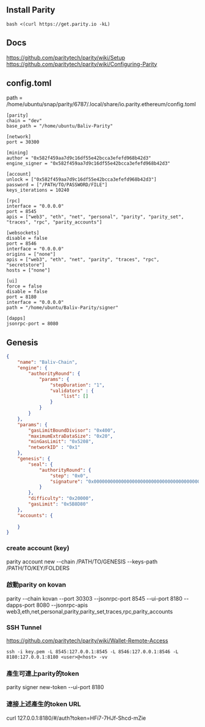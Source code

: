 ## Install Parity ##
```
bash <(curl https://get.parity.io -kL)
```

## Docs ##
https://github.com/paritytech/parity/wiki/Setup  
https://github.com/paritytech/parity/wiki/Configuring-Parity  

## config.toml ##
path = /home/ubuntu/snap/parity/6787/.local/share/io.parity.ethereum/config.toml
```
[parity]
chain = "dev"
base_path = "/home/ubuntu/Baliv-Parity"

[network]
port = 30300

[mining]
author = "0x582f459aa7d9c16df55e42bcca3efefd968b42d3"
engine_signer = "0x582f459aa7d9c16df55e42bcca3efefd968b42d3"

[account]
unlock = ["0x582f459aa7d9c16df55e42bcca3efefd968b42d3"]
password = ["/PATH/TO/PASSWORD/FILE"]
keys_iterations = 10240

[rpc]
interface = "0.0.0.0"
port = 8545
apis = ["web3", "eth", "net", "personal", "parity", "parity_set", "traces", "rpc", "parity_accounts"]

[websockets]
disable = false
port = 8546
interface = "0.0.0.0"
origins = ["none"]
apis = ["web3", "eth", "net", "parity", "traces", "rpc", "secretstore"]
hosts = ["none"]

[ui]
force = false
disable = false
port = 8180
interface = "0.0.0.0"
path = "/home/ubuntu/Baliv-Parity/signer"

[dapps]
jsonrpc-port = 8080
```

## Genesis ##
```json
{
    "name": "Baliv-Chain",
    "engine": {
        "authorityRound": {
            "params": {
                "stepDuration": "1",
                "validators" : {
                    "list": []
                }
            }
        }
    },
    "params": {
        "gasLimitBoundDivisor": "0x400",
        "maximumExtraDataSize": "0x20",
        "minGasLimit": "0x5208",
        "networkID" : "0x1"
    },
    "genesis": {
        "seal": {
            "authorityRound": {
                "step": "0x0",
                "signature": "0x0000000000000000000000000000000000000000000000000000000000000000000000000000000000000000000000000000000000000000000000000000000000"
            }
        },
        "difficulty": "0x20000",
        "gasLimit": "0x5B8D80"
    },
    "accounts": {
        
    }
}
```

### create account (key) ###
parity account new --chain /PATH/TO/GENESIS --keys-path /PATH/TO/KEY/FOLDERS

### 啟動parity on kovan ###
parity --chain kovan --port 30303 --jsonrpc-port 8545 --ui-port 8180 --dapps-port 8080 --jsonrpc-apis web3,eth,net,personal,parity,parity_set,traces,rpc,parity_accounts

### SSH Tunnel ###
https://github.com/paritytech/parity/wiki/Wallet-Remote-Access
```
ssh -i key.pem -L 8545:127.0.0.1:8545 -L 8546:127.0.0.1:8546 -L 8180:127.0.0.1:8180 <user>@<host> -vv
```

### 產生可連上parity的token ###
parity signer new-token --ui-port 8180

### 連接上述產生的token URL ###
curl 127.0.0.1:8180/#/auth?token=HFi7-7HJf-Shcd-mZie
